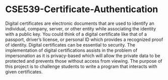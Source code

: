 # CSE539-Certificate-Authentication
Digital certificates are electronic documents that are used to identify an individual, company, server, or other entity while associating the identity with a public key. You could think of a digital certificate like that of a passport, driver’s license, or personal ID which provides a recognized proof of identity. Digital certificates can be essential to security. The implementation of digital certifications assists in the problem of impersonation as it is privacy-based which will allow the private data to be protected and prevents those without access from viewing. The purpose of this project is to challenge students to write a program that interacts with given certificates.
